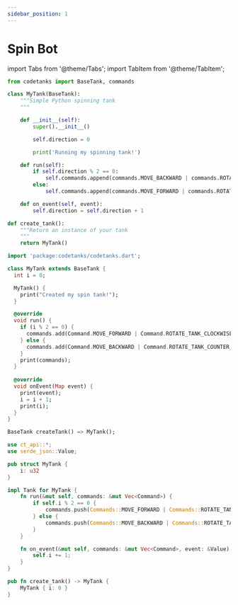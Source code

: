 ```yaml
---
sidebar_position: 1
---
```


# Spin Bot

import Tabs from '@theme/Tabs';
import TabItem from '@theme/TabItem';

<Tabs groupId="code-tanks-language">
<TabItem value="py" label="Python">

```py title="spin_bot.py"
from codetanks import BaseTank, commands

class MyTank(BaseTank):
    """Simple Python spinning tank
    """

    def __init__(self):
        super().__init__()

        self.direction = 0

        print('Running my spinning tank!')

    def run(self):
        if self.direction % 2 == 0:
            self.commands.append(commands.MOVE_BACKWARD | commands.ROTATE_TANK_COUNTER_CLOCKWISE | commands.FIRE)
        else:
            self.commands.append(commands.MOVE_FORWARD | commands.ROTATE_TANK_CLOCKWISE | commands.FIRE)

    def on_event(self, event):
        self.direction = self.direction + 1

def create_tank():
    """Return an instance of your tank
    """
    return MyTank()
```

</TabItem>
<TabItem value="dart" label="Dart">

```dart title="spin_bot.dart"
import 'package:codetanks/codetanks.dart';

class MyTank extends BaseTank {
  int i = 0;

  MyTank() {
    print("Created my spin tank!");
  }

  @override
  void run() {
    if (i % 2 == 0) {
      commands.add(Command.MOVE_FORWARD | Command.ROTATE_TANK_CLOCKWISE | Command.FIRE);
    } else {
      commands.add(Command.MOVE_BACKWARD | Command.ROTATE_TANK_COUNTER_CLOCKWISE | Command.FIRE);
    }    
    print(commands);
  }
  
  @override
  void onEvent(Map event) {
    print(event);
    i = i + 1;
    print(i);
  }
}

BaseTank createTank() => MyTank();
```

</TabItem>
<TabItem value="rust" label="Rust">

```rust title="spin_bot.rs"
use ct_api::*;
use serde_json::Value;

pub struct MyTank {
    i: u32
}

impl Tank for MyTank {
    fn run(&mut self, commands: &mut Vec<Command>) {
        if self.i % 2 == 0 {
            commands.push(Commands::MOVE_FORWARD | Commands::ROTATE_TANK_CLOCKWISE | Commands::FIRE);
        } else {
            commands.push(Commands::MOVE_BACKWARD | Commands::ROTATE_TANK_COUNTER_CLOCKWISE | Commands::FIRE);
        }
    }

    fn on_event(&mut self, commands: &mut Vec<Command>, event: &Value) {
        self.i += 1;
    }
}

pub fn create_tank() -> MyTank {
    MyTank { i: 0 }
}
```

</TabItem>
</Tabs>
